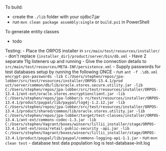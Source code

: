 To build:
 - create the ``./lib`` folder with your ojdbc7.jar
 - run ``mvn clean package assembly:single`` or ``build.ps1`` in PowerShell

To generate entity classes
 - todo

Testing:
    - Place the ORPOS installer in ``src/main/test/resources/installer/``
        - don't replace ``{installer_dir}/product/server/bin/db.xml``
    - Have 2 separate 11g listeners up and running
    - Give the connection details to ``src/main/test/resources/META-INF/persistence.xml``
    - Supply passwords for test databases setup by running the following ONCE
        - run ``ant -f .\db.xml encrypt-pos-passwords -lib C:/Users/stephen/repos/jpa-lobber/src/test/resources/installer/ORPOS-13.4.1/prod
                uct/server/common/db/lib/oracle.stores.secure.utility.jar -lib C:/Users/stephen/repos/jpa-lobber/src/test/resources/installer/ORPOS-13.4.1/ant-ext/oracle.stores.encryptionclient.jar -lib C:/Users/stephen/repos/jpa-lobber/s
                rc/test/resources/installer/ORPOS-13.4.1/product/paypal/lib/paypal/log4j-1.2.12.jar -lib C:/Users/stephen/repos/jpa-lobber/src/test/resources/installer/ORPOS-13.4.1/product/shared/common/lib/oracle.stores.utility.jar -lib
                C:/Users/stephen/repos/jpa-lobber/target/test-classes/installer/ORPOS-13.4.1/ant-ext/commons-codec-1.3.jar -lib C:/Users/stephen/Vagrant/boxes/winserv/lillii_installer/stage/ORPOS-13.4.1/ant-ext/ossa/retail-public-security
                -api.jar -lib C:/Users/stephen/Vagrant/boxes/winserv/lillii_installer/stage/ORPOS-13.4.1/product/paypal/lib/paypal/commons-logging-api-1.1.jar``
    - run ``mvn clean test``
    - database test data population log is test-database-init.log
